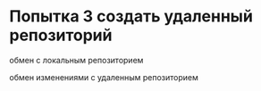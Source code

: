 # Попытка 3 создать удаленный репозиторий


обмен с локальным репозиторием

обмен изменениями с удаленным репозиторием
